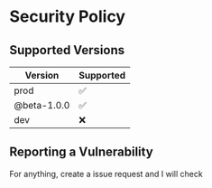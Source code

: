 # Security Policy

## Supported Versions


| Version           | Supported          |
| ------------------|------------------- |
| prod              | :white_check_mark: |
| @beta-1.0.0       | :white_check_mark: |
| dev               | :x:                |

## Reporting a Vulnerability

For anything, create a issue request and I will check

